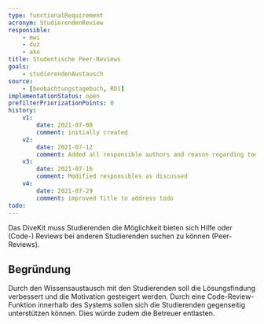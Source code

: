 ```yaml
---
type: functionalRequirement
acronym: StudierendenReview
responsible:
    - mwi
    - duz
    - ako
title: Studentische Peer-Reviews
goals:
    - studierendenAustausch
source:
    - [beobachtungstagebuch, RD1]
implementationStatus: open
prefilterPriorizationPoints: 0
history:
    v1:
        date: 2021-07-08
        comment: initially created
    v2:
        date: 2021-07-12
        comment: Added all responsible authors and reason regarding todo
    v3:
        date: 2021-07-16
        comment: Modified responsibles as discussed
    v4:
        date: 2021-07-29
        comment: improved Title to address todo
todo:
---
```


Das DiveKit muss Studierenden die Möglichkeit bieten sich Hilfe oder (Code-) Reviews bei anderen Studierenden suchen zu können (Peer-Reviews).

## Begründung
Durch den Wissensaustausch mit den Studierenden soll die Lösungsfindung verbessert und die Motivation gesteigert werden. Durch eine Code-Review-Funktion innerhalb des Systems sollen sich die Studierenden gegenseitig unterstützen können. Dies würde zudem die Betreuer entlasten.
